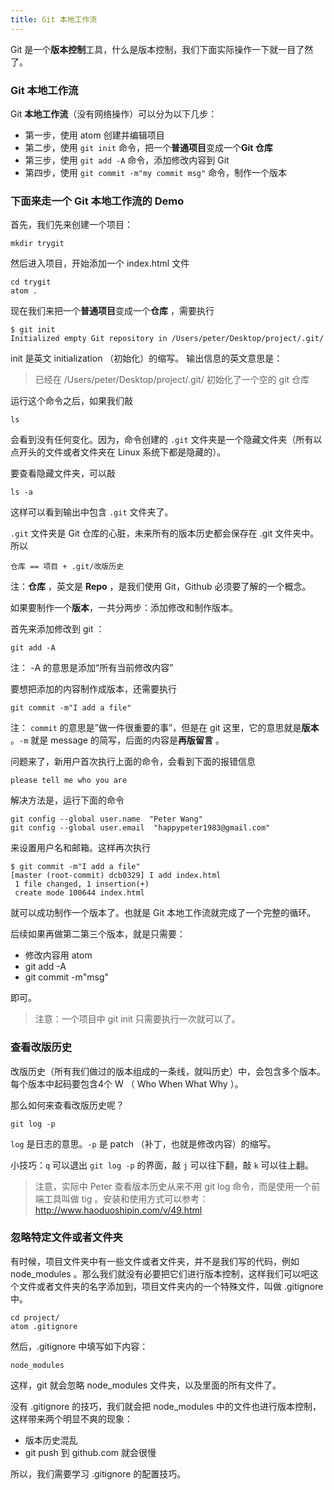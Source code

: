 ```yaml
---
title: Git 本地工作流
---
```


Git 是一个**版本控制**工具，什么是版本控制，我们下面实际操作一下就一目了然了。

### Git 本地工作流

Git **本地工作流**（没有网络操作）可以分为以下几步：


- 第一步，使用 atom 创建并编辑项目
- 第二步，使用 `git init` 命令，把一个**普通项目**变成一个**Git 仓库**
- 第三步，使用 `git add -A` 命令，添加修改内容到 Git
- 第四步，使用 `git commit -m"my commit msg"` 命令，制作一个版本


### 下面来走一个 Git 本地工作流的 Demo

首先，我们先来创建一个项目：

```
mkdir trygit
```


然后进入项目，开始添加一个 index.html 文件


```
cd trygit
atom .
```

现在我们来把一个**普通项目**变成一个**仓库** ，需要执行

```
$ git init
Initialized empty Git repository in /Users/peter/Desktop/project/.git/
```

init 是英文 initialization （初始化）的缩写。
输出信息的英文意思是：

>已经在 /Users/peter/Desktop/project/.git/ 初始化了一个空的 git 仓库

运行这个命令之后，如果我们敲

```
ls
```

会看到没有任何变化。因为，命令创建的 `.git` 文件夹是一个隐藏文件夹（所有以点开头的文件或者文件夹在 Linux 系统下都是隐藏的）。

要查看隐藏文件夹，可以敲

```
ls -a
```

这样可以看到输出中包含 `.git` 文件夹了。

`.git` 文件夹是 Git 仓库的心脏，未来所有的版本历史都会保存在 .git 文件夹中。所以

```
仓库 == 项目 + .git/改版历史
```

注：**仓库** ，英文是 **Repo** ，是我们使用 Git，Github 必须要了解的一个概念。

如果要制作一个**版本**，一共分两步：添加修改和制作版本。

首先来添加修改到 git ：

```
git add -A
```

注： -A 的意思是添加“所有当前修改内容”

要想把添加的内容制作成版本，还需要执行


```
git commit -m"I add a file"
```

注： `commit` 的意思是”做一件很重要的事”，但是在 git 这里，它的意思就是**版本** 。`-m` 就是 message 的简写，后面的内容是**再版留言** 。

问题来了，新用户首次执行上面的命令，会看到下面的报错信息

```
please tell me who you are
```

解决方法是，运行下面的命令

```
git config --global user.name  "Peter Wang"
git config --global user.email  "happypeter1983@gmail.com"
```

来设置用户名和邮箱。这样再次执行

```
$ git commit -m"I add a file"
[master (root-commit) dcb0329] I add index.html
 1 file changed, 1 insertion(+)
 create mode 100644 index.html
```

就可以成功制作一个版本了。也就是 Git 本地工作流就完成了一个完整的循环。

后续如果再做第二第三个版本，就是只需要：

- 修改内容用 atom
- git add -A
- git commit -m"msg"

即可。

>注意：一个项目中 git init 只需要执行一次就可以了。


### 查看改版历史

改版历史（所有我们做过的版本组成的一条线，就叫历史）中，会包含多个版本。每个版本中起码要包含4个 W （ Who When What Why ）。

那么如何来查看改版历史呢？

```
git log -p
```

`log` 是日志的意思。`-p` 是 patch （补丁，也就是修改内容）的缩写。


小技巧：`q` 可以退出 `git log -p` 的界面，敲 `j` 可以往下翻，敲 `k` 可以往上翻。

>注意，实际中 Peter 查看版本历史从来不用 git log 命令，而是使用一个前端工具叫做 tig 。安装和使用方式可以参考：http://www.haoduoshipin.com/v/49.html

### 忽略特定文件或者文件夹

有时候，项目文件夹中有一些文件或者文件夹，并不是我们写的代码，例如 node_modules 。那么我们就没有必要把它们进行版本控制，这样我们可以吧这个文件或者文件夹的名字添加到，项目文件夹内的一个特殊文件，叫做 .gitignore 中。

```
cd project/
atom .gitignore
```

然后，.gitignore 中填写如下内容：

```
node_modules
```

这样，git 就会忽略 node_modules 文件夹，以及里面的所有文件了。

没有 .gitignore 的技巧，我们就会把 node_modules 中的文件也进行版本控制，这样带来两个明显不爽的现象：

- 版本历史混乱
- git push 到 github.com 就会很慢


所以，我们需要学习 .gitignore 的配置技巧。
